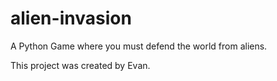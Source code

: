 # alien-invasion
A Python Game where you must defend the world from aliens.

This project was created by Evan.

